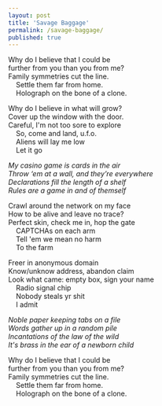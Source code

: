 ```yaml
---
layout: post
title: 'Savage Baggage'
permalink: /savage-baggage/
published: true
---
```


Why do I believe that I could be  
further from you than you from me?  
Family symmetries cut the line.  
    Settle them far from home.      
    Holograph on the bone of a clone.

Why do I believe in what will grow?  
Cover up the window with the door.  
Careful, I'm not too sore to explore  
    So, come and land, u.f.o.      
    Aliens will lay me low  
    Let it go

_My casino game is cards in the air_  
_Throw ‘em at a wall, and they’re everywhere_  
_Declarations fill the length of a shelf_  
_Rules are a game in and of themself_

Crawl around the network on my face  
How to be alive and leave no trace?  
Perfect skin, check me in, hop the gate  
    CAPTCHAs on each arm  
    Tell 'em we mean no harm  
    To the farm

Freer in anonymous domain  
Know/unknow address, abandon claim  
Look what came: empty box, sign your name  
    Radio signal chip  
    Nobody steals yr shit  
    I admit

_Noble paper keeping tabs on a file_  
_Words gather up in a random pile_  
_Incantations of the law of the wild_  
_It's brass in the ear of a newborn child_

Why do I believe that I could be  
further from you than you from me?  
Family symmetries cut the line.  
    Settle them far from home.      
    Holograph on the bone of a clone.
